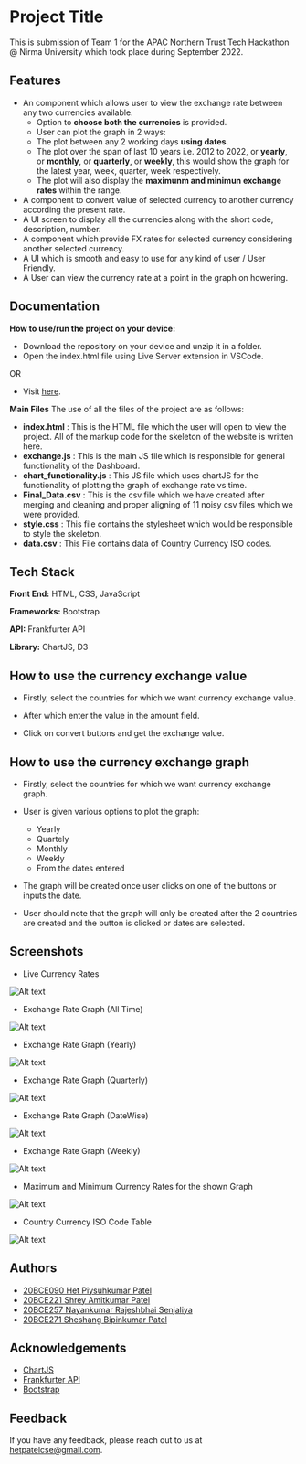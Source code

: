 
# Project Title

This is submission of Team 1 for the 
APAC Northern Trust Tech Hackathon @ Nirma University which took place during September 2022.



## Features

- An component which allows user to view the exchange rate between any two currencies available.
    - Option to **choose both the currencies** is provided.
    - User can plot the graph in 2 ways:
     - The plot between any 2 working days **using dates**.
     - The plot over the span of last 10 years i.e. 2012 to 2022, or **yearly**, or **monthly**, or **quarterly**, or **weekly**, this would show the graph for the latest year, week, quarter, week respectively.
    - The plot will also display the **maximunm and minimun exchange rates** within the range.
- A component to convert value of selected currency to another currency according the present rate.
- A UI screen to display all the currencies along with the short code, description, number.
- A component which provide FX rates for selected currency considering another selected currency.
- A UI which is smooth and easy to use for any kind of user / User Friendly.
- A User can view the currency rate at a point in the graph on howering.


## Documentation

**How to use/run the project on your device:**

- Download the repository on your device and unzip it in a folder.
- Open the index.html file using Live Server extension in VSCode.

OR

- Visit [here](https://forex-nt1.netlify.app/).

**Main Files**
The use of all the files of the project are as follows:
- **index.html** : This is the HTML file which the user will open to view the project. All of the markup code for the skeleton of the website is written here.
- **exchange.js** : This is the main JS file which is responsible for general functionality of the Dashboard.
- **chart_functionality.js** : This JS file which uses chartJS for the functionality of plotting the graph of exchange rate vs time.
- **Final_Data.csv** : This is the csv file which we have created after merging and cleaning and proper aligning of 11 noisy csv files which we were provided.
- **style.css** : This file contains the stylesheet which would be responsible to style the skeleton.
- **data.csv** : This File contains data of Country Currency ISO codes.


## Tech Stack

**Front End:** HTML, CSS, JavaScript

**Frameworks:** Bootstrap

**API:** Frankfurter API

**Library:** ChartJS, D3


## How to use the currency exchange value 

- Firstly, select the countries for which we want currency exchange value.

- After which enter the value in the amount field.

- Click on convert buttons and get the exchange value.

## How to use the currency exchange graph

- Firstly, select the countries for which we want currency exchange graph.

- User is given various options to plot the graph:
    - Yearly
    - Quartely
    - Monthly
    - Weekly
    - From the dates entered 

- The graph will be created once user clicks on one of the buttons or inputs the date.

- User should note that the graph will only be created after the 2 countries are created and the button is clicked or dates are selected.


## Screenshots

- Live Currency Rates

![Alt text](https://github.com/Shreyp087/Forex-nt1/blob/main/Northern%20Trust%20SS/1.png)

- Exchange Rate Graph (All Time)

![Alt text](https://github.com/Shreyp087/Forex-nt1/blob/main/Northern%20Trust%20SS/2%20all%20time%20usd%20inr(1).png)

- Exchange Rate Graph (Yearly)

![Alt text](https://github.com/Shreyp087/Forex-nt1/blob/main/Northern%20Trust%20SS/7.%20Yearly.png)

- Exchange Rate Graph (Quarterly)

![Alt text](https://github.com/Shreyp087/Forex-nt1/blob/main/Northern%20Trust%20SS/3%20quaterly.png)

- Exchange Rate Graph (DateWise)

![Alt text](https://github.com/Shreyp087/Forex-nt1/blob/main/Northern%20Trust%20SS/4%20datewise.png)

- Exchange Rate Graph (Weekly)

![Alt text](https://github.com/Shreyp087/Forex-nt1/blob/main/Northern%20Trust%20SS/4%20weekly.png)

- Maximum and Minimum Currency Rates for the shown Graph

![Alt text](https://github.com/Shreyp087/Forex-nt1/blob/main/Northern%20Trust%20SS/5%20max%20min.png)

- Country Currency ISO Code Table

![Alt text](https://github.com/Shreyp087/Forex-nt1/blob/main/Northern%20Trust%20SS/6%20table.png)
## Authors

- [20BCE090 Het Piysuhkumar Patel](https://github.com/het4902)
- [20BCE221 Shrey Amitkumar Patel](https://github.com/Shreyp087)
- [20BCE257 Nayankumar Rajeshbhai Senjaliya](https://github.com/nayansen1412/)
- [20BCE271 Sheshang Bipinkumar Patel](https://github.com/SheshangPatel)

## Acknowledgements

 - [ChartJS](https://www.chartjs.org/)
 - [Frankfurter API](https://www.frankfurter.app/)
 - [Bootstrap](https://getbootstrap.com/)


## Feedback

If you have any feedback, please reach out to us at hetpatelcse@gmail.com.

